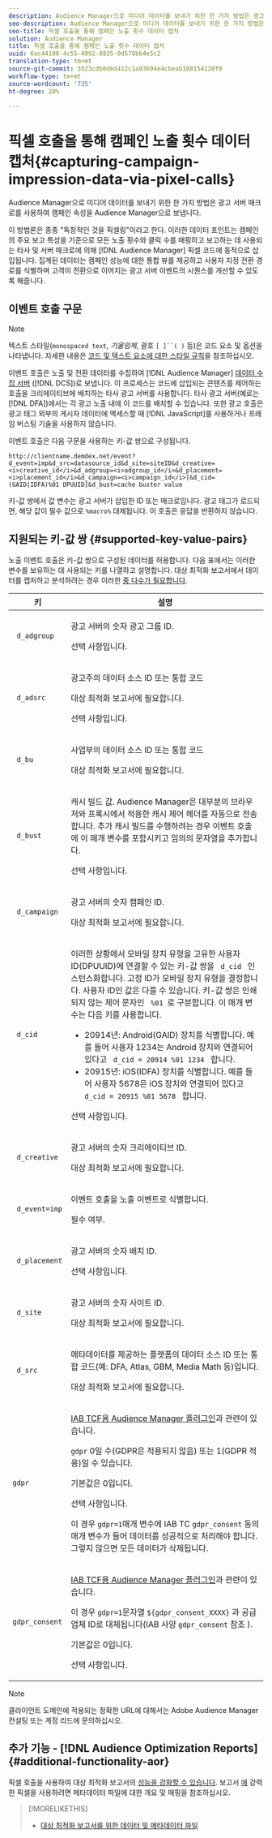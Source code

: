 ```yaml
---
description: Audience Manager으로 미디어 데이터를 보내기 위한 한 가지 방법은 광고 서버 매크로를 사용하여 캠페인 속성을 Audience Manager으로 보냅니다.
seo-description: Audience Manager으로 미디어 데이터를 보내기 위한 한 가지 방법은 광고 서버 매크로를 사용하여 캠페인 속성을 Audience Manager으로 보냅니다.
seo-title: 픽셀 호출을 통해 캠페인 노출 횟수 데이터 캡처
solution: Audience Manager
title: 픽셀 호출을 통해 캠페인 노출 횟수 데이터 캡처
uuid: 6ac44100-4c55-4992-8835-0d578bb4e5c2
translation-type: tm+mt
source-git-commit: 3523cdb0d6d412c1a93694e4cbeab188154120f0
workflow-type: tm+mt
source-wordcount: '735'
ht-degree: 20%

---
```



# 픽셀 호출을 통해 캠페인 노출 횟수 데이터 캡처{#capturing-campaign-impression-data-via-pixel-calls}

Audience Manager으로 미디어 데이터를 보내기 위한 한 가지 방법은 광고 서버 매크로를 사용하여 캠페인 속성을 Audience Manager으로 보냅니다.

이 방법론은 종종 &quot;독창적인 것을 픽셀링&quot;이라고 한다. 이러한 데이터 포인트는 캠페인의 주요 보고 특성을 기준으로 모든 노출 횟수와 클릭 수를 매핑하고 보고하는 데 사용되는 타사 및 서버 매크로에 의해 [!DNL Audience Manager] 픽셀 코드에 동적으로 삽입됩니다. 집계된 데이터는 캠페인 성능에 대한 통합 뷰를 제공하고 사용자 지정 전환 경로를 식별하며 고객이 전환으로 이어지는 광고 서버 이벤트의 시퀀스를 개선할 수 있도록 해줍니다.

## 이벤트 호출 구문

>[!NOTE]
>
>텍스트 스타일(`monospaced text`, *기울임체*, 괄호 `[ ]``( )` 등)은 코드 요소 및 옵션을 나타냅니다. 자세한 내용은 [코드 및 텍스트 요소에 대한 스타일 규칙](../../reference/code-style-elements.md)을 참조하십시오.

이벤트 호출은 노출 및 전환 데이터를 수집하여 [!DNL Audience Manager] [데이터 수집 서버](/help/using/reference/system-components/components-data-collection.md) ([!DNL DCS])로 보냅니다. 이 프로세스는 코드에 삽입되는 콘텐츠를 제어하는 호출을 크리에이티브에 배치하는 타사 광고 서버를 사용합니다. 타사 광고 서버(예로는 [!DNL DFA])에서는 각 광고 노출 내에 이 코드를 배치할 수 있습니다. 또한 광고 호출은 광고 태그 외부의 게시자 데이터에 액세스할 때 [!DNL JavaScript]를 사용하거나 프레임 버스팅 기술을 사용하지 않습니다.

이벤트 호출은 다음 구문을 사용하는 키-값 쌍으로 구성됩니다.

```
http://clientname.demdex.net/event?d_event=imp&d_src=datasource_id&d_site=siteID&d_creative=<i>creative_id</i>&d_adgroup=<i>adgroup_id</i>&d_placement=<i>placement_id</i>&d_campaign=<i>campaign_id</i>[&d_cid=(GAID|IDFA)%01 DPUUID]&d_bust=cache buster value
```

키-값 쌍에서 값 변수는 광고 서버가 삽입한 ID 또는 매크로입니다. 광고 태그가 로드되면, 해당 값이 필수 값으로 `%macro%` 대체됩니다. 이 호출은 응답을 반환하지 않습니다.

## 지원되는 키-값 쌍 {#supported-key-value-pairs}

노출 이벤트 호출은 키-값 쌍으로 구성된 데이터를 허용합니다. 다음 표에서는 이러한 변수를 보유하는 데 사용되는 키를 나열하고 설명합니다. 대상 최적화 보고서에서 데이터를 캡처하고 분석하려는 경우 이러한 [중 다수가 필요합니다](../../reporting/audience-optimization-reports/audience-optimization-reports.md).

<table id="table_F068C4D49F7D4775924D3CA712BF15BA"> 
 <thead> 
  <tr> 
   <th colname="col1" class="entry"> 키 </th> 
   <th colname="col2" class="entry"> 설명 </th> 
  </tr> 
 </thead>
 <tbody> 
  <tr> 
   <td colname="col1"> <code> d_adgroup </code> </td> 
   <td colname="col2"> <p>광고 서버의 숫자 광고 그룹 ID. </p> <p>선택 사항입니다. </p> </td> 
  </tr> 
  <tr> 
   <td colname="col1"> <code> d_adsrc </code> </td> 
   <td colname="col2"> <p>광고주의 데이터 소스 ID 또는 통합 코드 </p> <p>대상 <span class="wintitle"> 최적화 보고서에 </span> 필요합니다. </p> <p>선택 사항입니다.</p> </td> 
  </tr> 
  <tr> 
   <td colname="col1"> <code> d_bu </code> </td> 
   <td colname="col2"> <p>사업부의 데이터 소스 ID 또는 통합 코드 </p> <p>대상 <span class="wintitle"> 최적화 보고서에 </span> 필요합니다. </p> </td> 
  </tr> 
  <tr> 
   <td colname="col1"> <p> <code> d_bust </code> </p> </td> 
   <td colname="col2"> <p>캐시 빌드 값. <span class="keyword"> Audience Manager은 대부분의 브라우저와 프록시에서 적용한 캐시 제어 헤더를 </span> 자동으로 전송합니다. 추가 캐시 빌드를 수행하려는 경우 이벤트 호출에 이 매개 변수를 포함시키고 임의의 문자열을 추가합니다. </p> <p> 선택 사항입니다. </p> </td> 
  </tr> 
  <tr> 
   <td colname="col1"> <code> d_campaign </code> </td> 
   <td colname="col2"> <p>광고 서버의 숫자 캠페인 ID. </p> <p>대상 <span class="wintitle"> 최적화 보고서에 </span> 필요합니다. </p> </td> 
  </tr> 
  <tr> 
   <td colname="col1"> <code> d_cid </code> </td> 
   <td colname="col2"> <p>이러한 상황에서 모바일 장치 유형을 고유한 사용자 ID(DPUUID)에 연결할 수 있는 키-값 쌍을 <code> d_cid </code> 인스턴스화합니다. 고정 ID가 모바일 장치 유형을 결정합니다. 사용자 ID인 값은 다를 수 있습니다. 키-값 쌍은 인쇄되지 않는 제어 문자인 <code> %01 </code>로 구분합니다. 이 매개 변수는 다음 키를 사용합니다. </p> 
    <ul id="ul_4D5D696D10B34615867AF3B64A938878"> 
     <li id="li_A4BD4B0C8C9443BF99075CDFACC013F6">20914년: Android(GAID) 장치를 식별합니다. 예를 들어 사용자 1234는 Android 장치와 연결되어 있다고 <code> d_cid = 20914 %01 1234 </code> 합니다. </li> 
     <li id="li_F83D7B3EC4D24D0187BFE639E2812B36">20915년: iOS(IDFA) 장치를 식별합니다. 예를 들어 사용자 5678은 iOS 장치와 연결되어 있다고 <code> d_cid = 20915 %01 5678 </code> 합니다. </li> 
    </ul> <p>선택 사항입니다. </p> </td> 
  </tr> 
  <tr> 
   <td colname="col1"> <code> d_creative </code> </td> 
   <td colname="col2"> <p>광고 서버의 숫자 크리에이티브 ID. </p> <p>대상 <span class="wintitle"> 최적화 보고서에 </span> 필요합니다. </p> </td> 
  </tr> 
  <tr> 
   <td colname="col1"> <code> d_event=imp </code> </td> 
   <td colname="col2"> <p>이벤트 호출을 노출 이벤트로 식별합니다. </p> <p>필수 여부. </p> </td> 
  </tr> 
  <tr> 
   <td colname="col1"> <code> d_placement </code> </td> 
   <td colname="col2"> <p>광고 서버의 숫자 배치 ID. </p> <p> 선택 사항입니다. </p> </td> 
  </tr> 
  <tr> 
   <td colname="col1"> <code> d_site </code> </td> 
   <td colname="col2"> <p>광고 서버의 숫자 사이트 ID. </p> <p>대상 <span class="wintitle"> 최적화 보고서에 </span> 필요합니다. </p> </td> 
  </tr> 
  <tr> 
   <td colname="col1"> <code> d_src </code> </td> 
   <td colname="col2"> <p>메타데이터를 제공하는 플랫폼의 데이터 소스 ID 또는 통합 코드(예: DFA, Atlas, GBM, Media Math 등)입니다. </p> <p>대상 <span class="wintitle"> 최적화 보고서에 </span> 필요합니다. </p> </td> 
  </tr> 
   <tr> 
   <td colname="col1"> <code>gdpr</code>  </td> 
   <td colname="col2"> <p><a href="../../overview/data-security-and-privacy/aam-iab-plugin.md">IAB TCF용 Audience Manager 플러그인</a>과 관련이 있습니다.</p> <p><code>gdpr</code> 0일 수(GDPR은 적용되지 않음) 또는 1(GDPR 적용)일 수 있습니다.</p> <p>기본값은 0입니다.</p><p>선택 사항입니다.</p><p>이 경우 <code>gdpr=1</code>매개 변수에 IAB TC <code>gdpr_consent</code> 동의 매개 변수가 들어 데이터를 성공적으로 처리해야 합니다. 그렇지 않으면 모든 데이터가 삭제됩니다.</p> </td> 
  </tr>
   <tr> 
   <td colname="col1"> <code>gdpr_consent</code> </td> 
   <td colname="col2"> <p><a href="../../overview/data-security-and-privacy/aam-iab-plugin.md">IAB TCF용 Audience Manager 플러그인</a>과 관련이 있습니다.</p><p> 이 경우 <code>gdpr=1</code>문자열 <code>${gdpr_consent_XXXX}</code> 과 공급업체 ID로 대체됩니다(IAB 사양 <code>gdpr_consent</code> 참조 <a href="https://github.com/InteractiveAdvertisingBureau/GDPR-Transparency-and-Consent-Framework/blob/master/TCFv2/IAB%20Tech%20Lab%20-%20Consent%20string%20and%20vendor%20list%20formats%20v2.md#about-the-transparency--consent-string-tc-string" format="http" scope="external"></a>).</p> <p>기본값은 0입니다.</p><p>선택 사항입니다.</p></td> 
  </tr> 
 </tbody> 
</table>

>[!NOTE]
>
>클라이언트 도메인에 적용되는 정확한 URL에 대해서는 Adobe Audience Manager 컨설팅 또는 계정 리드에 문의하십시오.

## 추가 기능 - [!DNL Audience Optimization Reports] {#additional-functionality-aor}

픽셀 호출을 사용하여 대상 최적화 보고서의 [성능을 강화할 수 있습니다](/help/using/reporting/audience-optimization-reports/audience-optimization-reports.md). 보고서 [에](/help/using/reporting/audience-optimization-reports/metadata-files-intro/metadata-file-overview.md) 강력한 픽셀을 사용하려면 메타데이터 파일에 대한 개요 및 매핑을 참조하십시오.

>[!MORELIKETHIS]
>
>* [대상 최적화 보고서를 위한 데이터 및 메타데이터 파일](../../reporting/audience-optimization-reports/metadata-files-intro/metadata-files-intro.md)

